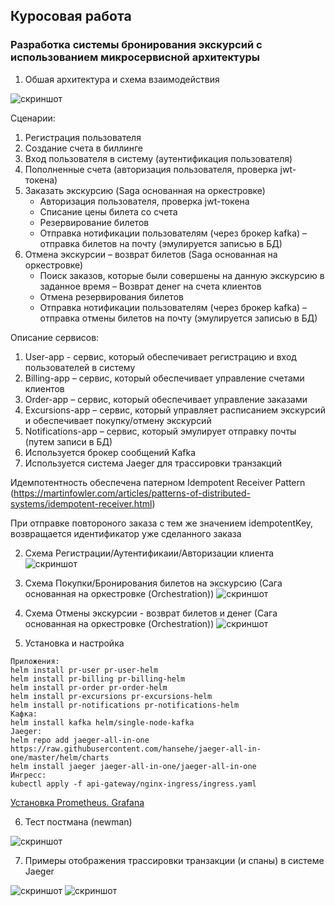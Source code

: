 ## Куросовая работа
###  Разработка системы бронирования экскурсий с использованием микросервисной архитектуры


1. Обшая архитектура и схема взаимодействия
  

![скриншот](pic/pr1.jpg)


Сценарии:

1. Регистрация пользователя
2. Создание счета в биллинге
3. Вход пользователя в систему (аутентификация пользователя)
4. Пополненные счета (авторизация пользователя, проверка jwt-токена)
5. Заказать экскурсию (Saga основанная на оркестровке)
	- Авторизация пользователя, проверка jwt-токена
	- Списание цены билета со счета 
  	- Резервирование билетов 
	- Отправка нотификации пользователям (через брокер kafka) – отправка билетов на почту (эмулируется записью в БД)
6. Отмена экскурсии – возврат билетов (Saga основанная на оркестровке)
  	- Поиск заказов, которые были совершены на данную экскурсию в заданное время
  	– Возврат денег на счета клиентов 
  	- Отмена резервирования билетов 
  	- Отправка нотификации пользователям (через брокер kafka) – отправка отмены билетов на почту (эмулируется записью в БД)

Описание сервисов:

1. User-app -  сервис, который обеспечивает регистрацию и вход пользователей в систему
2. Billing-app – сервис, который обеспечивает управление счетами клиентов
3. Order-app – сервис, который обеспечивает управление заказами
4. Excursions-app – сервис, который управляет расписанием экскурсий и обеспечивает покупку/отмену экскурсий
5. Notifications-app – сервис, который эмулирует отправку почты (путем записи в БД)
6. Используется брокер сообщений Kafka
7. Используется система Jaeger для трассировки транзакций



Идемпотентность обеспечена патерном Idempotent Receiver Pattern
(https://martinfowler.com/articles/patterns-of-distributed-systems/idempotent-receiver.html)

При отправке повтороного заказа с тем же значением idempotentKey, возвращается идентификатор уже сделанного заказа

2. Схема Регистрации/Аутентификаии/Авторизации клиента
![скриншот](pic/pr2.jpg)

3. Схема Покупки/Бронирования билетов на экскурсию (Сага основанная на оркестровке (Orchestration))
![скриншот](pic/pr3.jpg)

4. Схема Отмены экскурсии - возврат билетов и денег (Сага основанная на оркестровке (Orchestration))
![скриншот](pic/pr4.jpg)



5. Установка и настройка
```
Приложения:
helm install pr-user pr-user-helm
helm install pr-billing pr-billing-helm
helm install pr-order pr-order-helm
helm install pr-excursions pr-excursions-helm
helm install pr-notifications pr-notifications-helm
Кафка:
helm install kafka helm/single-node-kafka
Jaeger:
helm repo add jaeger-all-in-one https://raw.githubusercontent.com/hansehe/jaeger-all-in-one/master/helm/charts
helm install jaeger jaeger-all-in-one/jaeger-all-in-one
Ингресс:
kubectl apply -f api-gateway/nginx-ingress/ingress.yaml
```
[Установка Prometheus. Grafana](actions.txt)


6. Тест постмана (newman)

![скриншот](pic/newman.jpg)


7. Примеры отображения трассировки транзакции (и спаны) в системе Jaeger

![скриншот](pic/eager1.jpg)
![скриншот](pic/eager2.jpg)


